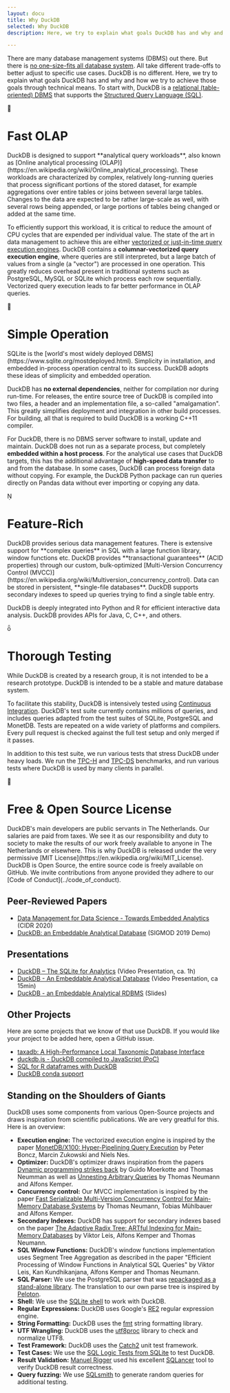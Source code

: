 ```yaml
---
layout: docu  
title: Why DuckDB
selected: Why DuckDB  
description: Here, we try to explain what goals DuckDB has and why and how we try to achieve those goals through technical means. 

---
```


There are many database management systems (DBMS) out there. But there is [no one-size-fits all database system](http://cs.brown.edu/research/db/publications/fits_all.pdf). All take different trade-offs to better adjust to specific use cases. DuckDB is no different. Here, we try to explain what goals DuckDB has and why and how we try to achieve those goals through technical means. To start with, DuckDB is a [relational (table-oriented) DBMS](https://en.wikipedia.org/wiki/Relational_database) that supports the [Structured Query Language (SQL)](https://en.wikipedia.org/wiki/SQL).

<div class="headline" id="duckdbisfast">
	<div class="icon"><span class="duckdbsymbol">&#xE300;</span></div>
	<h1>Fast OLAP</h1>
</div>
DuckDB is designed to support **analytical query workloads**, also known as [Online analytical processing (OLAP)](https://en.wikipedia.org/wiki/Online_analytical_processing). These workloads are characterized by complex, relatively long-running queries that process significant portions of the stored dataset, for example aggregations over entire tables or joins between several large tables. Changes to the data are expected to be rather large-scale as well, with several rows being appended, or large portions of tables being changed or added at the same time. 

To efficiently support this workload, it is critical to reduce the amount of CPU cycles that are expended per individual value. The state of the art in data management to achieve this are either [vectorized or just-in-time query execution engines](https://www.vldb.org/pvldb/vol11/p2209-kersten.pdf). DuckDB contains a **columnar-vectorized query execution engine**, where queries are still interpreted, but a large batch of values from a single (a "vector") are processed in one operation. This greatly reduces overhead present in traditional systems such as PostgreSQL, MySQL or SQLite which process each row sequentially. Vectorized query execution leads to far better performance in OLAP queries.

<div class="headline" id="duckdbissimple">
	<div class="icon"><span class="duckdbsymbol">&#xE100;</span></div>
	<h1>Simple Operation</h1>
</div>
SQLite is the [world's most widely deployed DBMS](https://www.sqlite.org/mostdeployed.html). Simplicity in installation, and embedded in-process operation central to its success. DuckDB adopts these ideas of simplicity and embedded operation. 

DuckDB has **no external dependencies**, neither for compilation nor during run-time. For releases, the entire source tree of DuckDB is compiled into two files, a header and an implementation file, a so-called "amalgamation". This greatly simplifies deployment and integration in other build processes. For building, all that is required to build DuckDB is a working C++11 compiler. 

For DuckDB, there is no DBMS server software to install, update and maintain. DuckDB does not run as a separate process, but completely **embedded within a host process**. For the analytical use cases that DuckDB targets, this has the additional advantage of **high-speed data transfer** to and from the database. In some cases, DuckDB can process foreign data without copying. For example, the DuckDB Python package can run queries directly on Pandas data without ever importing or copying any data. 

<div class="headline" id="duckdbisfeaturerich">
	<div class="icon"><span class="duckdbsymbol">&#xE200;</span></div>
	<h1>Feature-Rich</h1>
</div>
DuckDB provides serious data management features. There is extensive support for **complex queries** in SQL with a large function library, window functions etc. DuckDB provides **transactional guarantees** (ACID properties) through our custom, bulk-optimized [Multi-Version Concurrency Control (MVCC)](https://en.wikipedia.org/wiki/Multiversion_concurrency_control). Data can be stored in persistent, **single-file databases**. DuckDB supports secondary indexes to speed up queries trying to find a single table entry. 

DuckDB is deeply integrated into Python and R for efficient interactive data analysis. DuckDB provides APIs for Java, C, C++, and others.

<div class="headline" id="duckdbtesting">
	<div class="icon"><span class="duckdbsymbol">&#xE250;</span></div>
	<h1>Thorough Testing</h1>
</div>
While DuckDB is created by a research group, it is not intended to be a research prototype. DuckDB is intended to be a stable and mature database system.

To facilitate this stability, DuckDB is intensively tested using [Continuous Integration](https://travis-ci.org/cwida/duckdb). DuckDB's test suite currently contains millions of queries, and includes queries adapted from the test suites of SQLite, PostgreSQL and MonetDB. Tests are repeated on a wide variety of platforms and compilers. Every pull request is checked against the full test setup and only merged if it passes. 

In addition to this test suite, we run various tests that stress DuckDB under heavy loads. We run the [TPC-H](http://www.tpc.org/tpch/) and [TPC-DS](http://www.tpc.org/tpcds/) benchmarks, and run various tests where DuckDB is used by many clients in parallel.


<div class="headline" id="duckdbisfree">
	<div class="icon"><span class="duckdbsymbol">&#xE400;</span></div>
	<h1>Free &amp; Open Source License</h1>
</div> 
DuckDB's main developers are public servants in The Netherlands. Our salaries are paid from taxes. We see it as our responsibility and duty to society to make the results of our work freely available to anyone in The Netherlands or elsewhere. This is why DuckDB is released under the very permissive [MIT License](https://en.wikipedia.org/wiki/MIT_License). DuckDB is Open Source, the entire source code is freely available on GitHub. We invite contributions from anyone provided they adhere to our [Code of Conduct](../code_of_conduct).


## Peer-Reviewed Papers
* [Data Management for Data Science - Towards Embedded Analytics](https://hannes.muehleisen.org/CIDR2020-raasveldt-muehleisen-duckdb.pdf) (CIDR 2020)
* [DuckDB: an Embeddable Analytical Database](https://hannes.muehleisen.org/SIGMOD2019-demo-duckdb.pdf) (SIGMOD 2019 Demo)


## Presentations
* [DuckDB – The SQLite for Analytics](https://www.youtube.com/watch?v=PFUZlNQIndo) (Video Presentation, ca. 1h)
* [DuckDB - An Embeddable Analytical Database](https://mirrors.dotsrc.org/fosdem/2020/H.2215/duckdb.mp4) (Video Presentation, ca 15min)
* [DuckDB - an Embeddable Analytical RDBMS](https://db.in.tum.de/teaching/ss19/moderndbs/duckdb-tum.pdf) (Slides)


## Other Projects
Here are some projects that we know of that use DuckDB. If you would like your project to be added here, open a GitHub issue.

* [taxadb: A High-Performance Local Taxonomic Database Interface](https://CRAN.R-project.org/package=taxadb)
* [duckdb.js - DuckDB compiled to JavaScript (PoC)](https://github.com/ankoh/duckdb.js)
* [SQL for R dataframes with DuckDB](https://github.com/phillc73/duckdf)
* [DuckDB conda support](https://github.com/conda-forge/python-duckdb-feedstock)


## Standing on the Shoulders of Giants
DuckDB uses some components from various Open-Source projects and draws inspiration from scientific publications. We are very greatful for this. Here is an overview:


* **Execution engine:** The vectorized execution engine is inspired by the paper [MonetDB/X100: Hyper-Pipelining Query Execution](http://cidrdb.org/cidr2005/papers/P19.pdf) by Peter Boncz, Marcin Zukowski and Niels Nes.
* **Optimizer:** DuckDB's optimizer draws inspiration from the papers [Dynamic programming strikes back](https://15721.courses.cs.cmu.edu/spring2020/papers/20-optimizer2/p539-moerkotte.pdf) by Guido Moerkotte and Thomas Neumman as well as [Unnesting Arbitrary Queries](http://www.btw-2015.de/res/proceedings/Hauptband/Wiss/Neumann-Unnesting_Arbitrary_Querie.pdf) by Thomas Neumann and Alfons Kemper.
* **Concurrency control:** Our MVCC implementation is inspired by the paper [Fast Serializable Multi-Version Concurrency Control for Main-Memory Database Systems](https://db.in.tum.de/~muehlbau/papers/mvcc.pdf) by Thomas Neumann, Tobias Mühlbauer and Alfons Kemper.
* **Secondary Indexes:** DuckDB has support for secondary indexes based on the paper [The Adaptive Radix Tree: ARTful Indexing for Main-Memory Databases](https://db.in.tum.de/~leis/papers/ART.pdf) by Viktor Leis, Alfons Kemper and Thomas Neumann.
* **SQL Window Functions:** DuckDB's window functions implementation uses Segment Tree Aggregation as described in the paper "Efficient Processing of Window Functions in Analytical SQL Queries" by Viktor Leis, Kan Kundhikanjana, Alfons Kemper and Thomas Neumann.
* **SQL Parser:** We use the PostgreSQL parser that was [repackaged as a stand-alone library](https://github.com/lfittl/libpg_query). The translation to our own parse tree is inspired by [Peloton](https://pelotondb.io).
* **Shell:** We use the [SQLite shell](https://sqlite.org/cli.html) to work with DuckDB.
* **Regular Expressions:** DuckDB uses Google's [RE2](https://github.com/google/re2) regular expression engine.
* **String Formatting:** DuckDB uses the [fmt](https://github.com/fmtlib/fmt) string formatting library.
* **UTF Wrangling:** DuckDB uses the [utf8proc](https://juliastrings.github.io/utf8proc/) library to check and normalize UTF8. 
* **Test Framework:** DuckDB uses the [Catch2](https://github.com/catchorg/Catch2) unit test framework.
* **Test Cases:** We use the [SQL Logic Tests from SQLite](https://www.sqlite.org/sqllogictest/doc/trunk/about.wiki) to test DuckDB.
* **Result Validation:** [Manuel Rigger](https://www.manuelrigger.at) used his excellent [SQLancer](https://github.com/sqlancer/sqlancer) tool to verify DuckDB result correctness.
* **Query fuzzing:** We use [SQLsmith](https://github.com/anse1/sqlsmith) to generate random queries for additional testing.

